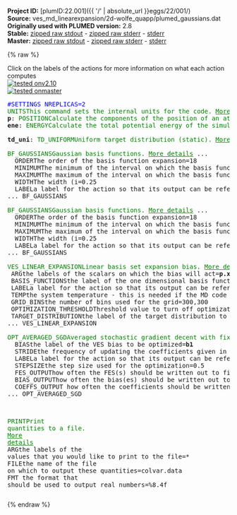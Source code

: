 **Project ID:** [plumID:22.001]({{ '/' | absolute_url }}eggs/22/001/)  
**Source:** ves_md_linearexpansion/2d-wolfe_quapp/plumed_gaussians.dat  
**Originally used with PLUMED version:** 2.8  
**Stable:** [zipped raw stdout](plumed_gaussians.dat.plumed.stdout.txt.zip) - [zipped raw stderr](plumed_gaussians.dat.plumed.stderr.txt.zip) - [stderr](plumed_gaussians.dat.plumed.stderr)  
**Master:** [zipped raw stdout](plumed_gaussians.dat.plumed_master.stdout.txt.zip) - [zipped raw stderr](plumed_gaussians.dat.plumed_master.stderr.txt.zip) - [stderr](plumed_gaussians.dat.plumed_master.stderr)  

{% raw %}
<div class="plumedpreheader">
<div class="headerInfo" id="value_details_data/ves_md_linearexpansion/2d-wolfe_quapp/plumed_gaussians.dat"> Click on the labels of the actions for more information on what each action computes </div>
<div class="containerBadge">
<div class="headerBadge"><a href="plumed_gaussians.dat.plumed.stderr"><img src="https://img.shields.io/badge/v2.10-passing-green.svg" alt="tested onv2.10" /></a></div>
<div class="headerBadge"><a href="plumed_gaussians.dat.plumed_master.stderr"><img src="https://img.shields.io/badge/master-passing-green.svg" alt="tested onmaster" /></a></div>
</div>
</div>
<pre class="plumedlisting">
<span style="color:blue" class="comment">#SETTINGS NREPLICAS=2</span>
<span class="plumedtooltip" style="color:green">UNITS<span class="right">This command sets the internal units for the code. <a href="https://www.plumed.org/doc-master/user-doc/html/UNITS" style="color:green">More details</a><i></i></span></span> <span class="plumedtooltip">NATURAL<span class="right"> use natural units<i></i></span></span>
<span style="display:none;" id="data/ves_md_linearexpansion/2d-wolfe_quapp/plumed_gaussians.dat">The UNITS action with label <b></b> calculates something</span><b name="data/ves_md_linearexpansion/2d-wolfe_quapp/plumed_gaussians.datp" onclick='showPath("data/ves_md_linearexpansion/2d-wolfe_quapp/plumed_gaussians.dat","data/ves_md_linearexpansion/2d-wolfe_quapp/plumed_gaussians.datp","data/ves_md_linearexpansion/2d-wolfe_quapp/plumed_gaussians.datp","brown")'>p</b>: <span class="plumedtooltip" style="color:green">POSITION<span class="right">Calculate the components of the position of an atom or atoms. <a href="https://www.plumed.org/doc-master/user-doc/html/POSITION" style="color:green">More details</a><i></i></span></span> <span class="plumedtooltip">ATOM<span class="right">the atom number<i></i></span></span>=1
<span style="display:none;" id="data/ves_md_linearexpansion/2d-wolfe_quapp/plumed_gaussians.datp">The POSITION action with label <b>p</b> calculates the following quantities:<table  align="center" frame="void" width="95%" cellpadding="5%"><tr><td width="5%"><b> Quantity </b>  </td><td><b> Description </b> </td></tr><tr><td width="5%">p.x</td><td>the x-component of the atom position</td></tr><tr><td width="5%">p.y</td><td>the y-component of the atom position</td></tr><tr><td width="5%">p.z</td><td>the z-component of the atom position</td></tr></table></span><b name="data/ves_md_linearexpansion/2d-wolfe_quapp/plumed_gaussians.datene" onclick='showPath("data/ves_md_linearexpansion/2d-wolfe_quapp/plumed_gaussians.dat","data/ves_md_linearexpansion/2d-wolfe_quapp/plumed_gaussians.datene","data/ves_md_linearexpansion/2d-wolfe_quapp/plumed_gaussians.datene","brown")'>ene</b>: <span class="plumedtooltip" style="color:green">ENERGY<span class="right">Calculate the total potential energy of the simulation box. <a href="https://www.plumed.org/doc-master/user-doc/html/ENERGY" style="color:green">More details</a><i></i></span></span>
<br/><span style="display:none;" id="data/ves_md_linearexpansion/2d-wolfe_quapp/plumed_gaussians.datene">The ENERGY action with label <b>ene</b> calculates something</span><b name="data/ves_md_linearexpansion/2d-wolfe_quapp/plumed_gaussians.dattd_uni" onclick='showPath("data/ves_md_linearexpansion/2d-wolfe_quapp/plumed_gaussians.dat","data/ves_md_linearexpansion/2d-wolfe_quapp/plumed_gaussians.dattd_uni","data/ves_md_linearexpansion/2d-wolfe_quapp/plumed_gaussians.dattd_uni","brown")'>td_uni</b>: <span class="plumedtooltip" style="color:green">TD_UNIFORM<span class="right">Uniform target distribution (static). <a href="https://www.plumed.org/doc-master/user-doc/html/TD_UNIFORM" style="color:green">More details</a><i></i></span></span>
<br/><span style="display:none;" id="data/ves_md_linearexpansion/2d-wolfe_quapp/plumed_gaussians.dattd_uni">The TD_UNIFORM action with label <b>td_uni</b> calculates something</span><span class="plumedtooltip" style="color:green">BF_GAUSSIANS<span class="right">Gaussian basis functions. <a href="https://www.plumed.org/doc-master/user-doc/html/BF_GAUSSIANS" style="color:green">More details</a><i></i></span></span> ...
  <span class="plumedtooltip">ORDER<span class="right">The order of the basis function expansion<i></i></span></span>=18
  <span class="plumedtooltip">MINIMUM<span class="right">The minimum of the interval on which the basis functions are defined<i></i></span></span>=-3
  <span class="plumedtooltip">MAXIMUM<span class="right">The maximum of the interval on which the basis functions are defined<i></i></span></span>=+3
  <span class="plumedtooltip">WIDTH<span class="right">The width (i<i></i></span></span>=0.25
  <span class="plumedtooltip">LABEL<span class="right">a label for the action so that its output can be referenced in the input to other actions<i></i></span></span>=<b name="data/ves_md_linearexpansion/2d-wolfe_quapp/plumed_gaussians.datbf1" onclick='showPath("data/ves_md_linearexpansion/2d-wolfe_quapp/plumed_gaussians.dat","data/ves_md_linearexpansion/2d-wolfe_quapp/plumed_gaussians.datbf1","data/ves_md_linearexpansion/2d-wolfe_quapp/plumed_gaussians.datbf1","brown")'>bf1</b>
... BF_GAUSSIANS
<br/><span style="display:none;" id="data/ves_md_linearexpansion/2d-wolfe_quapp/plumed_gaussians.datbf1">The BF_GAUSSIANS action with label <b>bf1</b> calculates something</span><span class="plumedtooltip" style="color:green">BF_GAUSSIANS<span class="right">Gaussian basis functions. <a href="https://www.plumed.org/doc-master/user-doc/html/BF_GAUSSIANS" style="color:green">More details</a><i></i></span></span> ...
  <span class="plumedtooltip">ORDER<span class="right">The order of the basis function expansion<i></i></span></span>=18
  <span class="plumedtooltip">MINIMUM<span class="right">The minimum of the interval on which the basis functions are defined<i></i></span></span>=-3
  <span class="plumedtooltip">MAXIMUM<span class="right">The maximum of the interval on which the basis functions are defined<i></i></span></span>=+3
  <span class="plumedtooltip">WIDTH<span class="right">The width (i<i></i></span></span>=0.25
  <span class="plumedtooltip">LABEL<span class="right">a label for the action so that its output can be referenced in the input to other actions<i></i></span></span>=<b name="data/ves_md_linearexpansion/2d-wolfe_quapp/plumed_gaussians.datbf2" onclick='showPath("data/ves_md_linearexpansion/2d-wolfe_quapp/plumed_gaussians.dat","data/ves_md_linearexpansion/2d-wolfe_quapp/plumed_gaussians.datbf2","data/ves_md_linearexpansion/2d-wolfe_quapp/plumed_gaussians.datbf2","brown")'>bf2</b>
... BF_GAUSSIANS
<br/><span style="display:none;" id="data/ves_md_linearexpansion/2d-wolfe_quapp/plumed_gaussians.datbf2">The BF_GAUSSIANS action with label <b>bf2</b> calculates something</span><span class="plumedtooltip" style="color:green">VES_LINEAR_EXPANSION<span class="right">Linear basis set expansion bias. <a href="https://www.plumed.org/doc-master/user-doc/html/VES_LINEAR_EXPANSION" style="color:green">More details</a><i></i></span></span> ...
 <span class="plumedtooltip">ARG<span class="right">the labels of the scalars on which the bias will act<i></i></span></span>=<b name="data/ves_md_linearexpansion/2d-wolfe_quapp/plumed_gaussians.datp">p.x</b>,<b name="data/ves_md_linearexpansion/2d-wolfe_quapp/plumed_gaussians.datp">p.y</b>
 <span class="plumedtooltip">BASIS_FUNCTIONS<span class="right">the label of the one dimensional basis functions that should be used<i></i></span></span>=<b name="data/ves_md_linearexpansion/2d-wolfe_quapp/plumed_gaussians.datbf1">bf1</b>,<b name="data/ves_md_linearexpansion/2d-wolfe_quapp/plumed_gaussians.datbf2">bf2</b>
 <span class="plumedtooltip">LABEL<span class="right">a label for the action so that its output can be referenced in the input to other actions<i></i></span></span>=<b name="data/ves_md_linearexpansion/2d-wolfe_quapp/plumed_gaussians.datb1" onclick='showPath("data/ves_md_linearexpansion/2d-wolfe_quapp/plumed_gaussians.dat","data/ves_md_linearexpansion/2d-wolfe_quapp/plumed_gaussians.datb1","data/ves_md_linearexpansion/2d-wolfe_quapp/plumed_gaussians.datb1","brown")'>b1</b>
 <span class="plumedtooltip">TEMP<span class="right">the system temperature - this is needed if the MD code does not pass the temperature to PLUMED<i></i></span></span>=1
 <span class="plumedtooltip">GRID_BINS<span class="right">the number of bins used for the grid<i></i></span></span>=300,300
 <span class="plumedtooltip">OPTIMIZATION_THRESHOLD<span class="right">Threshold value to turn off optimization of localized basis functions<i></i></span></span>=0.000001
 <span class="plumedtooltip">TARGET_DISTRIBUTION<span class="right">the label of the target distribution to be used<i></i></span></span>=<b name="data/ves_md_linearexpansion/2d-wolfe_quapp/plumed_gaussians.dattd_uni">td_uni</b>
... VES_LINEAR_EXPANSION
<br/><span style="display:none;" id="data/ves_md_linearexpansion/2d-wolfe_quapp/plumed_gaussians.datb1">The VES_LINEAR_EXPANSION action with label <b>b1</b> calculates the following quantities:<table  align="center" frame="void" width="95%" cellpadding="5%"><tr><td width="5%"><b> Quantity </b>  </td><td><b> Description </b> </td></tr><tr><td width="5%">b1.bias</td><td>the instantaneous value of the bias potential</td></tr><tr><td width="5%">b1.force2</td><td>the instantaneous value of the squared force due to this bias potential</td></tr></table></span><span class="plumedtooltip" style="color:green">OPT_AVERAGED_SGD<span class="right">Averaged stochastic gradient decent with fixed step size. <a href="https://www.plumed.org/doc-master/user-doc/html/OPT_AVERAGED_SGD" style="color:green">More details</a><i></i></span></span> ...
  <span class="plumedtooltip">BIAS<span class="right">the label of the VES bias to be optimized<i></i></span></span>=<b name="data/ves_md_linearexpansion/2d-wolfe_quapp/plumed_gaussians.datb1">b1</b>
  <span class="plumedtooltip">STRIDE<span class="right">the frequency of updating the coefficients given in the number of MD steps<i></i></span></span>=500
  <span class="plumedtooltip">LABEL<span class="right">a label for the action so that its output can be referenced in the input to other actions<i></i></span></span>=<b name="data/ves_md_linearexpansion/2d-wolfe_quapp/plumed_gaussians.dato1" onclick='showPath("data/ves_md_linearexpansion/2d-wolfe_quapp/plumed_gaussians.dat","data/ves_md_linearexpansion/2d-wolfe_quapp/plumed_gaussians.dato1","data/ves_md_linearexpansion/2d-wolfe_quapp/plumed_gaussians.dato1","brown")'>o1</b>
  <span class="plumedtooltip">STEPSIZE<span class="right">the step size used for the optimization<i></i></span></span>=0.5
  <span class="plumedtooltip">FES_OUTPUT<span class="right">how often the FES(s) should be written out to file<i></i></span></span>=100
  <span class="plumedtooltip">BIAS_OUTPUT<span class="right">how often the bias(es) should be written out to file<i></i></span></span>=500
  <span class="plumedtooltip">COEFFS_OUTPUT<span class="right"> how often the coefficients should be written to file<i></i></span></span>=10
... OPT_AVERAGED_SGD

<br/><span style="display:none;" id="data/ves_md_linearexpansion/2d-wolfe_quapp/plumed_gaussians.dato1">The OPT_AVERAGED_SGD action with label <b>o1</b> calculates the following quantities:<table  align="center" frame="void" width="95%" cellpadding="5%"><tr><td width="5%"><b> Quantity </b>  </td><td><b> Description </b> </td></tr><tr><td width="5%">o1.value</td><td>a scalar</td></tr></table></span><span class="plumedtooltip" style="color:green">PRINT<span class="right">Print quantities to a file. <a href="https://www.plumed.org/doc-master/user-doc/html/PRINT" style="color:green">More details</a><i></i></span></span> <span class="plumedtooltip">ARG<span class="right">the labels of the values that you would like to print to the file<i></i></span></span>=* <span class="plumedtooltip">FILE<span class="right">the name of the file on which to output these quantities<i></i></span></span>=colvar.data <span class="plumedtooltip">FMT<span class="right"> the format that should be used to output real numbers<i></i></span></span>=%8.4f
</pre>
{% endraw %}
